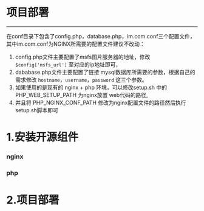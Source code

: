 # 项目部署

---

在conf目录下包含了config.php，database.php，im.com.conf三个配置文件，其中im.com.conf为NGINX所需要的配置文件建议不改动：

1. config.php文件主要配置了msfs图片服务器的地址，修改 `$config['msfs_url']` 至对应的ip地址即可，
2. dababase.php文件主要配置了链接 mysql数据库所需要的参数，根据自己的需求修改 `hostname`，`username`，`password` 这三个参数。
3. 如果使用的是现有的 nginx + php 环境，可以修改setup.sh 中的 PHP_WEB_SETUP_PATH 为nginx放置 web代码的路径,
4. 并且将 PHP_NGINX_CONF_PATH 修改为nginx配置文件的路径然后执行setup.sh脚本即可

# 1.安装开源组件

### nginx





### php





# 2.项目部署













